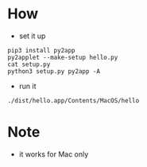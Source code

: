 # How
* set it up
```
pip3 install py2app
py2applet --make-setup hello.py 
cat setup.py 
python3 setup.py py2app -A
```

* run it
```
./dist/hello.app/Contents/MacOS/hello
```

# Note
* it works for Mac only


